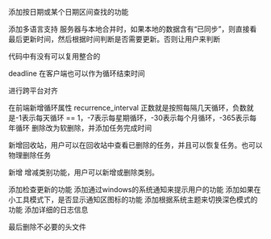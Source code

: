 添加按日期或某个日期区间查找的功能

添加多语言支持
服务器与本地合并时，如果本地的数据含有“已同步”，则直接看最后更新时间，然后根据时间判断是否需要更新。否则让用户来判断

代码中有没有可以复用整合的

deadline 在客户端也可以作为循环结束时间

进行跨平台对齐

在前端新增循环属性
recurrence_interval 正数就是按照每隔几天循环，负数就是-1表示每天循环 == 1，-7表示每星期循环，-30表示每个月循环，-365表示每年循环
删除改为软删除，并添加任务完成时间

新增回收站，用户可以在回收站中查看已删除的任务，并且可以恢复任务。也可以物理删除任务

新增 增减类别功能，用户可以新增或删除类别。

添加检查更新的功能
添加通过windows的系统通知来提示用户的功能
添加如果在小工具模式下，是否显示通知区图标的功能
添加根据系统主题来切换深色模式的功能
添加详细的日志信息

最后删除不必要的头文件










